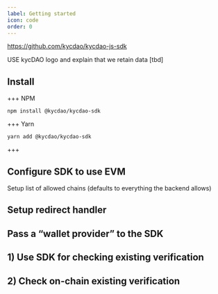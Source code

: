 ```yaml
---
label: Getting started
icon: code
order: 0
---
```


https://github.com/kycdao/kycdao-js-sdk

USE kycDAO logo and explain that we retain data [tbd]

## Install

+++ NPM

```
npm install @kycdao/kycdao-sdk
```

+++ Yarn

```
yarn add @kycdao/kycdao-sdk
```

+++

## Configure SDK to use EVM

Setup list of allowed chains (defaults to everything the backend allows)

## Setup redirect handler

## Pass a “wallet provider” to the SDK

## 1) Use SDK for checking existing verification
## 2) Check on-chain existing verification